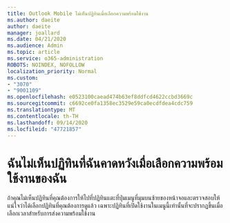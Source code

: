 ```yaml
---
title: Outlook Mobile ไม่เห็นปฏิทินเมื่อเลือกความพร้อมใช้งาน
ms.author: daeite
author: daeite
manager: joallard
ms.date: 04/21/2020
ms.audience: Admin
ms.topic: article
ms.service: o365-administration
ROBOTS: NOINDEX, NOFOLLOW
localization_priority: Normal
ms.custom:
- "3070"
- "9001109"
ms.openlocfilehash: e0523100caead474b63ef8ddfcd4622ccbd3669c
ms.sourcegitcommit: c6692ce0fa1358ec3529e59ca0ecdfdea4cdc759
ms.translationtype: MT
ms.contentlocale: th-TH
ms.lasthandoff: 09/14/2020
ms.locfileid: "47721857"
---
```

# <a name="im-not-seeing-the-calendars-i-expect-when-choosing-my-availability"></a>ฉันไม่เห็นปฏิทินที่ฉันคาดหวังเมื่อเลือกความพร้อมใช้งานของฉัน

ถ้าคุณไม่เห็นปฏิทินที่คุณต้องการให้ไปที่ปฏิทินแตะที่ปุ่มเมนูที่มุมบนซ้ายของหน้าจอและตรวจสอบให้แน่ใจว่าได้เลือกปฏิทินที่คุณต้องการดูแล้ว เฉพาะปฏิทินที่เปิดใช้งานในเมนูนี้เท่านั้นที่จะปรากฏขึ้นเมื่อเลือกเวลาสำหรับการส่งความพร้อมใช้งาน